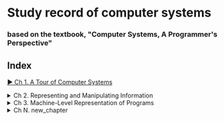 # Study record of computer systems
### based on the textbook, "Computer Systems, A Programmer's Perspective"

## Index

<a href="https://github.com/JoonHyeok-hozy-Kim/computer_systems_study/blob/main/contents/ch_01/note.md">▶ Ch 1. A Tour of Computer Systems</a>

<details>
<summary>Ch 2. Representing and Manipulating Information</summary>
<p>

|Sub Chapter |Keywords|
|:-----------|:-------|
|[2.1 Information Storage](https://github.com/JoonHyeok-hozy-Kim/computer_systems_study/blob/main/contents/ch_02/notes/01.md)| words; data size; addressing; byte ordering; little endian; big endian; bi endian; boolean; bit-level operations; in-place swap; bit-masking; logical operations; shift operations; logical right shift; arithmetic right shift;|
|[2.2 Integer Representations](https://github.com/JoonHyeok-hozy-Kim/computer_systems_study/blob/main/contents/ch_02/notes/02.md)| integral data types; unsigned encodings; bijection; two's-complement encodings; zero extension; sign extension; truncation;|
|[2.3 Integer Arithmetic](https://github.com/JoonHyeok-hozy-Kim/computer_systems_study/blob/main/contents/ch_02/notes/03.md)| unsigned addition; modular addition; overflow; abelian group; additive inverse; two's-complement addition; positive overflow; negative overflow; two's-complement negation; -x = ~x + 1; two's-complement multiplication; multiplication by constants; dividing by powers of two;|
|[2.4 Floating Point](https://github.com/JoonHyeok-hozy-Kim/computer_systems_study/blob/main/contents/ch_02/notes/04.md)| fractional binary numbers; binary point; IEEE floating-point standard; single precision format; double precision format; exponent part; fractional binary part; significand(정수부); normalized value; implied leading one(1); denormalized value; special value; gradual underflow; Not a Number(NaN); round-to-even; round-toward-zero; round-down; round-up; floating-point addition; floating-point multiplication; float data type; double data type; long double data type(C99); casting between float/double and int;|
* [Practice Problems](https://github.com/JoonHyeok-hozy-Kim/computer_systems_study/blob/main/contents/ch_02/problems/practice_problems.md)
* [Homework Problems](https://github.com/JoonHyeok-hozy-Kim/computer_systems_study/blob/main/contents/ch_02/problems/hw_problems.md)  

</p>   
</details>

<details>
<summary>Ch 3. Machine-Level Representation of Programs</summary>
<p>

|Sub Chapter |Keywords|
|:-----------|:-------|
|[3.1 A Historical Perspective](https://github.com/JoonHyeok-hozy-Kim/computer_systems_study/blob/main/contents/ch_03/notes/01.md)|8086; 80286; i386; i486; Pentium; Core 2; Core i7; IA32; x86-64;|
|[3.2 Program Encodings](https://github.com/JoonHyeok-hozy-Kim/computer_systems_study/blob/main/contents/ch_03/notes/02.md)|machine-level code; instruction set architecture(ISA); program counter(IA32); integer register file; condition code registers; floating-point registers; program memory; gcc; disassembler; optimization; ATT assembly-format; Intel assembly-format;|
|[3.3 Data Types](https://github.com/JoonHyeok-hozy-Kim/computer_systems_study/blob/main/contents/ch_03/notes/03.md)|data types; words; double words; quad words; extended-precision; assembly-code suffix;|
|[3.4 Accessing Information](https://github.com/JoonHyeok-hozy-Kim/computer_systems_study/blob/main/contents/ch_03/notes/04.md)|register; operands; immediate; memory reference; effective address; addressing modes; immediate offset; base register; index register; scale factor; data movement instruction; instruction class; program stack;|
|[3.5 Arithmetic and Logical Operations](https://github.com/JoonHyeok-hozy-Kim/computer_systems_study/blob/main/contents/ch_03/notes/05.md)|leal(load effect address); leal; unary operation; incl; decl; binary operation; add; sub; imul; shift operation; sal; shl; sar; shr; "xor" vs "mov 0"; full 64-bit product of two 32-bit numbers; mull; imull; integer division; idvl; cltd;|
|[3.6 Control](https://github.com/JoonHyeok-hozy-Kim/computer_systems_study/blob/main/contents/ch_03/notes/06.md)|condition code; carry flag; zero flag; sign flag; overflow flag; comparison instructions (CMP); test instructions (TEST); SET Instructions; jump instruction; label; direct jump; indirect jump; encodings for jump; PC relative (Program Counter Relative); goto code; do-while loop; while loop; for loop; conditional transfer of control; conditional transfer of data; conditional move; switch statement; jump table; rodata(Read Only Data);|
|[3.7 Procedures](https://github.com/JoonHyeok-hozy-Kim/computer_systems_study/blob/main/contents/ch_03/notes/07.md)|procedure; program stack; stack frame; frame pointer; stack pointer; allocation; deallocation; return address; call; ret; leave; caller-save registers; callee-save registers;|
|[3.8 Array Allocation and Access](https://github.com/JoonHyeok-hozy-Kim/computer_systems_study/blob/main/contents/ch_03/notes/08.md)|array; nested array; fixed-size arrays; variable-size arrays; register spilling;|
|[3.9 Heterogeneous Data Structures](https://github.com/JoonHyeok-hozy-Kim/computer_systems_study/blob/main/contents/ch_03/notes/09.md)|struct; union; alignment restriction;|
|[3.10 Understanding Pointers](https://github.com/JoonHyeok-hozy-Kim/computer_systems_study/blob/main/contents/ch_03/notes/10.md)|pointer; function pointer(functor);|
|[3.11 GDB Debugger](https://github.com/JoonHyeok-hozy-Kim/computer_systems_study/blob/main/contents/ch_03/notes/11.md)|GDB Debugger;|
|[3.12 ](https://github.com/JoonHyeok-hozy-Kim/computer_systems_study/blob/main/contents/ch_03/notes/12.md)||


* [Practice Problems](https://github.com/JoonHyeok-hozy-Kim/computer_systems_study/blob/main/contents/ch_03/problems/practice_problems.md)
* [Homework Problems](https://github.com/JoonHyeok-hozy-Kim/computer_systems_study/blob/main/contents/ch_03/problems/hw_problems.md)   

</p>   
</details>





<details>
<summary>Ch N. new_chapter </summary>
<p>

|Sub Chapter |Keywords|
|:-----------|:-------|
|[N.1 sub_chapter](https://github.com/JoonHyeok-hozy-Kim/computer_systems_study/blob/main/contents/ch_03/notes/01.md)||
|||
|||
|||

</p>   
</details>
